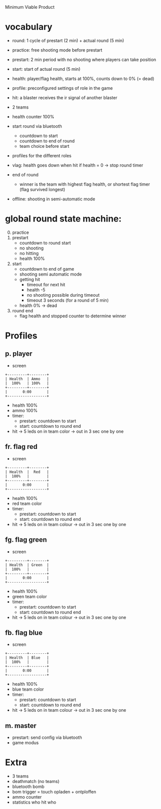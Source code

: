 Minimum Viable Product

# vocabulary
- round: 1 cycle of prestart (2 min) + actual round (5 min)
- practice: free shooting mode before prestart
- prestart: 2 min period with no shooting where players can take position
- start: start of actual round (5 min)
- health: player/flag health, starts at 100%, counts down to 0% (= dead)
- profile: preconfigured settings of role in the game
- hit: a blaster receives the ir signal of another blaster


- 2 teams
- health counter 100%
- start round via bluetooth
  - countdown to start
  - countdown to end of round
  - team choice before start
- profiles for the different roles
- vlag: health goes down when hit
  if health = 0 -> stop round timer
  
- end of round
  - winner is the team with highest flag health, or shortest flag timer (flag survived longest)

- offline: shooting in semi-automatic mode


# global round state machine:
0. practice
1. prestart
    - countdown to round start
    - no shooting
    - no hitting
    - health 100%
2. start
    - countdown to end of game
    - shooting semi automatic mode
    - getting hit
      - timeout for next hit
      - health -5
      - no shooting possible during timeout
      - timeout 3 seconds (for a round of 5 min)
    - health 0% -> dead
3. round end
    - flag health and stopped counter to determine winner
  
Profiles
========
## p. player
  - screen
```
+---------+--------+
| Health  | Ammo   |
|  100%   | 100%   |
+---------+--------+
|       0:00       |
+------------------+
```
  - health 100%
  - ammo 100%
  - timer: 
    - prestart: countdown to start
    - start: countdown to round end
  - hit -> 5 leds on in team color -> out in 3 sec one by one

## fr. flag red
  - screen
```
+---------+--------+
| Health  |  Red   |
|  100%   |        |
+---------+--------+
|       0:00       |
+------------------+
```
  - health 100%
  - red team color
  - timer: 
    - prestart: countdown to start
    - start: countdown to round end
  - hit -> 5 leds on in team colour -> out in 3 sec one by one


## fg. flag green
  - screen
```
+---------+--------+
| Health  | Green  |
|  100%   |        |
+---------+--------+
|       0:00       |
+------------------+
```
  - health 100%
  - green team color
  - timer: 
    - prestart: countdown to start
    - start: countdown to round end
  - hit -> 5 leds on in team colour -> out in 3 sec one by one

## fb. flag blue
  - screen
```
+---------+--------+
| Health  | Blue   |
|  100%   |        |
+---------+--------+
|       0:00       |
+------------------+
```
  - health 100%
  - blue team color
  - timer: 
    - prestart: countdown to start
    - start: countdown to round end
  - hit -> 5 leds on in team colour -> out in 3 sec one by one


## m. master
- prestart: send config via bluetooth
- game modus





# Extra
- 3 teams
- deathmatch (no teams)
- bluetooth bomb
- bom trigger = touch
   opladen + ontploffen
- ammo counter
- statistics who hit who
